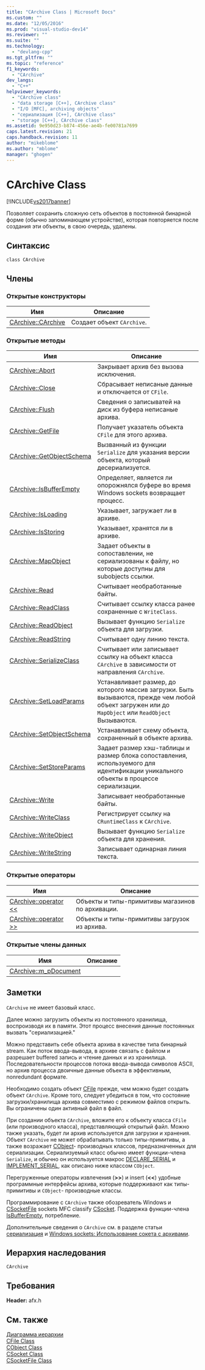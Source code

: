 ```yaml
---
title: "CArchive Class | Microsoft Docs"
ms.custom: ""
ms.date: "12/05/2016"
ms.prod: "visual-studio-dev14"
ms.reviewer: ""
ms.suite: ""
ms.technology: 
  - "devlang-cpp"
ms.tgt_pltfrm: ""
ms.topic: "reference"
f1_keywords: 
  - "CArchive"
dev_langs: 
  - "C++"
helpviewer_keywords: 
  - "CArchive class"
  - "data storage [C++], CArchive class"
  - "I/O [MFC], archiving objects"
  - "сериализация [C++], CArchive class"
  - "storage [C++], CArchive class"
ms.assetid: 9e950d23-b874-456e-ae4b-fe00781a7699
caps.latest.revision: 21
caps.handback.revision: 11
author: "mikeblome"
ms.author: "mblome"
manager: "ghogen"
---
```

# CArchive Class
[!INCLUDE[vs2017banner](../../assembler/inline/includes/vs2017banner.md)]

Позволяет сохранить сложную сеть объектов в постоянной бинарной форме \(обычно запоминающем устройстве\), которая повторяется после создания эти объекты, в свою очередь, удалены.  
  
## Синтаксис  
  
```  
class CArchive  
```  
  
## Члены  
  
### Открытые конструкторы  
  
|Имя|Описание|  
|---------|--------------|  
|[CArchive::CArchive](../Topic/CArchive::CArchive.md)|Создает объект `CArchive`.|  
  
### Открытые методы  
  
|Имя|Описание|  
|---------|--------------|  
|[CArchive::Abort](../Topic/CArchive::Abort.md)|Закрывает архив без вызова исключения.|  
|[CArchive::Close](../Topic/CArchive::Close.md)|Сбрасывает неписаные данные и отключается от `CFile`.|  
|[CArchive::Flush](../Topic/CArchive::Flush.md)|Сведения о записыватей на диск из буфера неписаные архива.|  
|[CArchive::GetFile](../Topic/CArchive::GetFile.md)|Получает указатель объекта `CFile` для этого архива.|  
|[CArchive::GetObjectSchema](../Topic/CArchive::GetObjectSchema.md)|Вызванный из функции `Serialize` для указания версии объекта, который десериализуется.|  
|[CArchive::IsBufferEmpty](../Topic/CArchive::IsBufferEmpty.md)|Определяет, является ли опорожнялся буфере во время Windows sockets возвращает процесс.|  
|[CArchive::IsLoading](../Topic/CArchive::IsLoading.md)|Указывает, загружает ли в архиве.|  
|[CArchive::IsStoring](../Topic/CArchive::IsStoring.md)|Указывает, хранятся ли в архиве.|  
|[CArchive::MapObject](../Topic/CArchive::MapObject.md)|Задает объекты в сопоставлении, не сериализованы к файлу, но которые доступны для subobjects ссылки.|  
|[CArchive::Read](../Topic/CArchive::Read.md)|Считывает необработанные байты.|  
|[CArchive::ReadClass](../Topic/CArchive::ReadClass.md)|Считывает ссылку класса ранее сохраненные с `WriteClass`.|  
|[CArchive::ReadObject](../Topic/CArchive::ReadObject.md)|Вызывает функцию `Serialize` объекта для загрузки.|  
|[CArchive::ReadString](../Topic/CArchive::ReadString.md)|Считывает одну линию текста.|  
|[CArchive::SerializeClass](../Topic/CArchive::SerializeClass.md)|Считывает или записывает ссылку на объект класса `CArchive` в зависимости от направления `CArchive`.|  
|[CArchive::SetLoadParams](../Topic/CArchive::SetLoadParams.md)|Устанавливает размер, до которого массив загрузки.  Быть вызываются, прежде чем любой объект загружен или до `MapObject` или `ReadObject` Вызываются.|  
|[CArchive::SetObjectSchema](../Topic/CArchive::SetObjectSchema.md)|Устанавливает схему объекта, сохраненный в объекте архива.|  
|[CArchive::SetStoreParams](../Topic/CArchive::SetStoreParams.md)|Задает размер хэш\-таблицы и размер блока сопоставления, используемого для идентификации уникального объекты в процессе сериализации.|  
|[CArchive::Write](../Topic/CArchive::Write.md)|Записывает необработанные байты.|  
|[CArchive::WriteClass](../Topic/CArchive::WriteClass.md)|Регистрирует ссылку на `CRuntimeClass` к `CArchive`.|  
|[CArchive::WriteObject](../Topic/CArchive::WriteObject.md)|Вызывает функцию `Serialize` объекта для хранения.|  
|[CArchive::WriteString](../Topic/CArchive::WriteString.md)|Записывает одинарная линия текста.|  
  
### Открытые операторы  
  
|Имя|Описание|  
|---------|--------------|  
|[CArchive::operator \<\<](../Topic/CArchive::operator%20%3C%3C.md)|Объекты и типы\-примитивы магазинов по архивации.|  
|[CArchive::operator \>\>](../Topic/CArchive::operator%20%3E%3E.md)|Объекты и типы\-примитивы загрузок из архива.|  
  
### Открытые члены данных  
  
|Имя|Описание|  
|---------|--------------|  
|[CArchive::m\_pDocument](../Topic/CArchive::m_pDocument.md)||  
  
## Заметки  
 `CArchive` не имеет базовый класс.  
  
 Далее можно загрузить объекты из постоянного хранилища, воспроизводя их в памяти.  Этот процесс внесения данные постоянных вызвать "сериализацией."  
  
 Можно представить себе объекта архива в качестве типа бинарный stream.  Как поток ввода\-вывода, в архиве связать с файлом и разрешает buffered запись и чтение данных и из хранилища.  Последовательности процессов потока ввода\-вывода символов ASCII, но архив процесса двоичные данные объекта в эффективным, nonredundant формате.  
  
 Необходимо создать объект [CFile](../../mfc/reference/cfile-class.md) прежде, чем можно будет создать объект `CArchive`.  Кроме того, следует убедиться в том, что состояние загрузки\/хранилища архива совместимо с режимом файлов открыть.  Вы ограничены один активный файл в файл.  
  
 При создании объекта `CArchive`, вложите его к объекту класса `CFile` \(или производного класса\), представляющий открытый файл.  Можно также указать, будет ли архив используется для загрузки и хранения.  Объект `CArchive` не может обрабатывать только типы\-примитивы, а также возражает [CObject](../Topic/CObject%20Class.md)\- производных классов, предназначенных для сериализации.  Сериализуемый класс обычно имеет функции\-члена `Serialize`, и обычно он используется макрос [DECLARE\_SERIAL](../Topic/DECLARE_SERIAL.md) и [IMPLEMENT\_SERIAL](../Topic/IMPLEMENT_SERIAL.md), как описано ниже классом `CObject`.  
  
 Перегруженные операторы извлечения \(**\>\>**\) и insert \(**\<\<**\) удобные программные интерфейсы архива, которые поддерживают как типы\-примитивы и `CObject`\- производные классы.  
  
 Программирование с `CArchive` также обозреватель Windows и [CSocketFile](../Topic/CSocketFile%20Class.md) sockets MFC classify [CSocket](../../mfc/reference/csocket-class.md).  Поддержка функции\-члена [IsBufferEmpty](../Topic/CArchive::IsBufferEmpty.md), потребление.  
  
 Дополнительные сведения о `CArchive` см. в разделе статьи [сериализация](../Topic/Serialization%20in%20MFC.md) и [Windows sockets: Использование сокета с архивами](../../mfc/windows-sockets-using-sockets-with-archives.md).  
  
## Иерархия наследования  
 `CArchive`  
  
## Требования  
 **Header:**  afx.h  
  
## См. также  
 [Диаграмма иерархии](../../mfc/hierarchy-chart.md)   
 [CFile Class](../../mfc/reference/cfile-class.md)   
 [CObject Class](../Topic/CObject%20Class.md)   
 [CSocket Class](../../mfc/reference/csocket-class.md)   
 [CSocketFile Class](../Topic/CSocketFile%20Class.md)